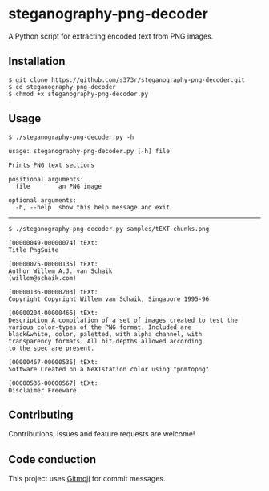 # steganography-png-decoder

A Python script for extracting encoded text from PNG images.

## Installation

```
$ git clone https://github.com/s373r/steganography-png-decoder.git
$ cd steganography-png-decoder
$ chmod +x steganography-png-decoder.py
```

## Usage

```
$ ./steganography-png-decoder.py -h
```

```
usage: steganography-png-decoder.py [-h] file

Prints PNG text sections

positional arguments:
  file        an PNG image

optional arguments:
  -h, --help  show this help message and exit
```
---
```
$ ./steganography-png-decoder.py samples/tEXT-chunks.png
```
```
[00000049-00000074] tEXt:
Title PngSuite

[00000075-00000135] tEXt:
Author Willem A.J. van Schaik
(willem@schaik.com)

[00000136-00000203] tEXt:
Copyright Copyright Willem van Schaik, Singapore 1995-96

[00000204-00000466] tEXt:
Description A compilation of a set of images created to test the
various color-types of the PNG format. Included are
black&white, color, paletted, with alpha channel, with
transparency formats. All bit-depths allowed according
to the spec are present.

[00000467-00000535] tEXt:
Software Created on a NeXTstation color using "pnmtopng".

[00000536-00000567] tEXt:
Disclaimer Freeware.
```

## Contributing

Contributions, issues and feature requests are welcome!

## Code conduction

This project uses [Gitmoji](https://gitmoji.carloscuesta.me) for commit messages.
